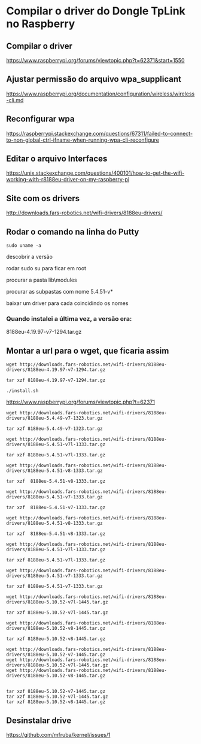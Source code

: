 # Compilar o driver do Dongle TpLink no Raspberry

## Compilar o driver
https://www.raspberrypi.org/forums/viewtopic.php?t=62371&start=1550

## Ajustar permissão do arquivo wpa_supplicant
https://www.raspberrypi.org/documentation/configuration/wireless/wireless-cli.md

## Reconfigurar wpa

https://raspberrypi.stackexchange.com/questions/67311/failed-to-connect-to-non-global-ctrl-ifname-when-running-wpa-cli-reconfigure


## Editar o arquivo Interfaces

https://unix.stackexchange.com/questions/400101/how-to-get-the-wifi-working-with-r8188eu-driver-on-my-raspberry-pi

## Site com os drivers

http://downloads.fars-robotics.net/wifi-drivers/8188eu-drivers/


## Rodar o comando na linha do Putty
````
sudo uname -a
````
descobrir a versão


rodar sudo su para ficar em root

procurar a pasta lib\modules 

procurar as subpastas com nome 5.4.51-v*

baixar um driver para cada coincidindo os nomes



### Quando instalei a última vez, a versão era:
8188eu-4.19.97-v7-1294.tar.gz

## Montar a url para o wget, que ficaria assim
````
wget http://downloads.fars-robotics.net/wifi-drivers/8188eu-drivers/8188eu-4.19.97-v7-1294.tar.gz
````
````
tar xzf 8188eu-4.19.97-v7-1294.tar.gz
````
````
./install.sh
````


https://www.raspberrypi.org/forums/viewtopic.php?t=62371

````
wget http://downloads.fars-robotics.net/wifi-drivers/8188eu-drivers/8188eu-5.4.49-v7-1323.tar.gz
````
````
tar xzf 8188eu-5.4.49-v7-1323.tar.gz
````

````
wget http://downloads.fars-robotics.net/wifi-drivers/8188eu-drivers/8188eu-5.4.51-v7l-1333.tar.gz
````
````
tar xzf 8188eu-5.4.51-v7l-1333.tar.gz
````

````
wget http://downloads.fars-robotics.net/wifi-drivers/8188eu-drivers/8188eu-5.4.51-v8-1333.tar.gz
````
````
tar xzf  8188eu-5.4.51-v8-1333.tar.gz
````

````
wget http://downloads.fars-robotics.net/wifi-drivers/8188eu-drivers/8188eu-5.4.51-v7-1333.tar.gz
````
````
tar xzf  8188eu-5.4.51-v7-1333.tar.gz
````

````
wget http://downloads.fars-robotics.net/wifi-drivers/8188eu-drivers/8188eu-5.4.51-v8-1333.tar.gz
````
````
tar xzf  8188eu-5.4.51-v8-1333.tar.gz
````

````
wget http://downloads.fars-robotics.net/wifi-drivers/8188eu-drivers/8188eu-5.4.51-v7l-1333.tar.gz
````
````
tar xzf 8188eu-5.4.51-v7l-1333.tar.gz
````

````
wget http://downloads.fars-robotics.net/wifi-drivers/8188eu-drivers/8188eu-5.4.51-v7-1333.tar.gz
````
````
tar xzf 8188eu-5.4.51-v7-1333.tar.gz
````

````
wget http://downloads.fars-robotics.net/wifi-drivers/8188eu-drivers/8188eu-5.10.52-v7l-1445.tar.gz
````

````
tar xzf 8188eu-5.10.52-v7l-1445.tar.gz
````

````
wget http://downloads.fars-robotics.net/wifi-drivers/8188eu-drivers/8188eu-5.10.52-v8-1445.tar.gz
````

````
tar xzf 8188eu-5.10.52-v8-1445.tar.gz
````

````
wget http://downloads.fars-robotics.net/wifi-drivers/8188eu-drivers/8188eu-5.10.52-v7-1445.tar.gz
wget http://downloads.fars-robotics.net/wifi-drivers/8188eu-drivers/8188eu-5.10.52-v7l-1445.tar.gz
wget http://downloads.fars-robotics.net/wifi-drivers/8188eu-drivers/8188eu-5.10.52-v8-1445.tar.gz


tar xzf 8188eu-5.10.52-v7-1445.tar.gz
tar xzf 8188eu-5.10.52-v7l-1445.tar.gz
tar xzf 8188eu-5.10.52-v8-1445.tar.gz
````


## Desinstalar drive
https://github.com/mfruba/kernel/issues/1
